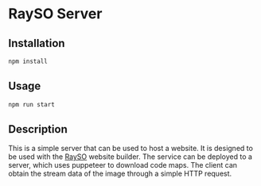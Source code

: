 # RaySO Server

## Installation
```bash
npm install
```

## Usage
```bash
npm run start
```

## Description
This is a simple server that can be used to host a website. It is designed to be used with the [RaySO](https://ray.so) website builder.
The service can be deployed to a server, which uses puppeteer to download code maps. 
The client can obtain the stream data of the image through a simple HTTP request.